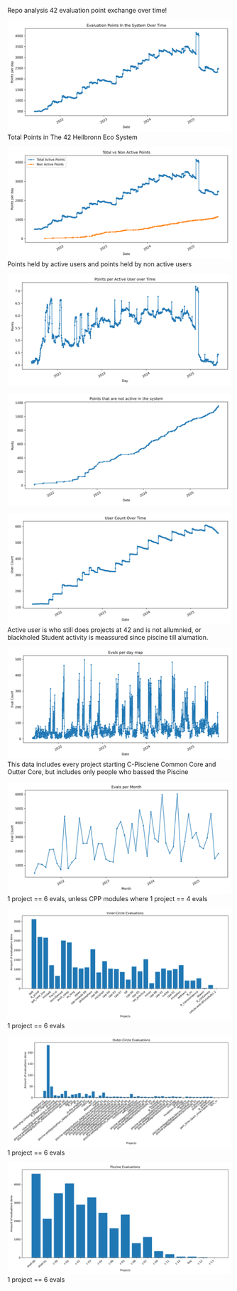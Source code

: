 Repo analysis 42 evaluation point exchange over time!

![Non Active Points Growth Over Time](img/points_over_time.png)
Total Points in The 42 Heilbronn Eco System

![Non Active Points Growth Over Time](img/points_over_time_vs_non_active_points.png)
Points held by active users and points held by non active users

![Points In Economy Per Active user](img/points_per_user_in_economy_over_time.png)

![Non Active Points Growth Over Time](img/non_active_points.png)

![Active users in given date](img/user_over_time_count.png)
Active user is who still does projects at 42 and is not allumnied, or blackholed
Student activity is meassured since piscine till alumation.

![Evaluations per day Graph](img/evals_per_day_count.png)
This data includes every project starting C-Pisciene Common Core and Outter Core, but includes only people who bassed the Piscine

![Evaluations per month](img/evals_per_month_count.png)
1 project == 6 evals, unless CPP modules where 1 project == 4 evals

![Inner Circle Evaluations](img/inner_circle.png)
1 project == 6 evals

![Outter Circle Evaluations](img/outer_circle.png)
1 project == 6 evals


![Piscine Evaluations](img/piscine.png)
1 project == 6 evals